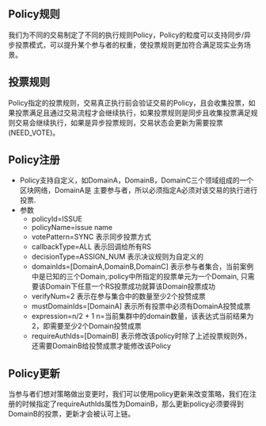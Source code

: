 ## Policy规则
我们为不同的交易制定了不同的执行规则Policy，Policy的粒度可以支持同步/异步投票模式，可以提升某个参与者的权重，使投票规则更加符合满足现实业务场景。

## 投票规则
Policy指定的投票规则，交易真正执行前会验证交易的Policy，且会收集投票，如果投票满足且通过交易流程才会继续执行，如果投票规则是同步且收集投票满足规则交易会继续执行，如果是异步投票规则，交易状态会更新为需要投票(NEED_VOTE)。

## Policy注册
+ Policy支持自定义，如DomainA，DomainB，DomainC三个领域组成的一个区块网络，DomainA是
主要参与者，所以必须指定A必须对该交易的执行进行投票.
+ 参数
    + policyId=ISSUE
    + policyName=issue name
    + votePattern=SYNC  表示同步投票方式
    + callbackType=ALL   表示回调给所有RS
    + decisionType=ASSIGN_NUM  表示决议规则为自定义的
    + domainIds=[DomainA,DomainB,DomainC] 表示参与者集合，当前案例中是已知的三个Domain,:policy中所指定的投票单元为一个Domain,
    只需要该Domain下任意一个RS投票成功就算该Domain投票成功
    + verifyNum=2 表示在参与集合中的数量至少2个投赞成票
    + mustDomainIds=[DomainA]   表示所有投票中必须有DomainA投赞成票
    + expression=n/2 + 1   n=当前集群中的domain数量，该表达式当前结果为2，即需要至少2个Domain投赞成票
    + requireAuthIds=[DomainB] 表示修改该policy时除了上述投票规则外，还需要DomainB给投赞成票才能修改该Policy
## Policy更新
当参与者们想对策略做出变更时，我们可以使用policy更新来改变策略，我们在注册的时候指定了requireAuthIds属性为DomainB，那么更新policy必须要得到DomainB的投票，更新才会被认可上链。